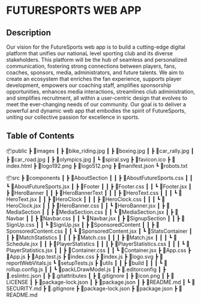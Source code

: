# FUTURESPORTS WEB APP

## Description

Our vision for the FutureSports web app is to build a cutting-edge digital platform that unifies our nationaL level sporting club and its diverse stakeholders. This platform will be the hub of seamless and personalized
communication, fostering strong connections between players, fans, coaches, sponsors, media,
administrators, and future talents. We aim to create an ecosystem that enriches the fan experience, supports
player development, empowers our coaching staff, amplifies sponsorship opportunities, enhances media
interactions, streamlines club administration, and simplifies recruitment, all within a user-centric design that
evolves to meet the ever-changing needs of our community. Our goal is to deliver a powerful and dynamic
web app that embodies the spirit of FutureSports, uniting our collective passion for excellence in sports.

## Table of Contents

📦public
 ┣ 📂images
 ┃ ┣ 📜bike_riding.jpg
 ┃ ┣ 📜boxing.jpg
 ┃ ┣ 📜car_rally.jpg
 ┃ ┣ 📜car_road.jpg
 ┃ ┣ 📜olympics.jpg
 ┃ ┗ 📜spiral.svg
 ┣ 📜favicon.ico
 ┣ 📜index.html
 ┣ 📜logo192.png
 ┣ 📜logo512.png
 ┣ 📜manifest.json
 ┗ 📜robots.txt

 📦src
 ┣ 📂components
 ┃ ┣ 📂AboutSection
 ┃ ┃ ┣ 📜AboutFutureSports.css
 ┃ ┃ ┗ 📜AboutFutureSports.jsx
 ┃ ┣ 📂Footer
 ┃ ┃ ┣ 📜Footer.css
 ┃ ┃ ┗ 📜Footer.jsx
 ┃ ┣ 📂HeroBanner
 ┃ ┃ ┣ 📂HeroBannerText
 ┃ ┃ ┃ ┣ 📜HeroText.css
 ┃ ┃ ┃ ┗ 📜HeroText.jsx
 ┃ ┃ ┣ 📂HeroClock
 ┃ ┃ ┃ ┣ 📜HeroClock.css
 ┃ ┃ ┃ ┗ 📜HeroClock.jsx
 ┃ ┃ ┣ 📜HeroBanner.css
 ┃ ┃ ┗ 📜HeroBanner.jsx
 ┃ ┣ 📂MediaSection
 ┃ ┃ ┣ 📜MediaSection.css
 ┃ ┃ ┗ 📜MediaSection.jsx
 ┃ ┣ 📂Navbar
 ┃ ┃ ┣ 📜Navbar.css
 ┃ ┃ ┗ 📜Navbar.jsx
 ┃ ┣ 📂SignupSection
 ┃ ┃ ┣ 📜SignUp.css
 ┃ ┃ ┗ 📜SignUp.jsx
 ┃ ┣ 📂SponsoredContent
 ┃ ┃ ┣ 📜SponsoredContent.css
 ┃ ┃ ┗ 📜SponsoredContent.jsx
 ┃ ┗ 📂StatsContainer
 ┃ ┃ ┣ 📂MatchStatistics
 ┃ ┃ ┃ ┣ 📜Match.css
 ┃ ┃ ┃ ┣ 📜Match.jsx
 ┃ ┃ ┃ ┗ 📜Schedule.jsx
 ┃ ┃ ┣ 📂PlayerStatistics
 ┃ ┃ ┃ ┣ 📜PlayerStatistics.css
 ┃ ┃ ┃ ┗ 📜PlayerStatistics.jsx
 ┃ ┃ ┣ 📜Container.css
 ┃ ┃ ┗ 📜Container.jsx
 ┣ 📜App.css
 ┣ 📜App.js
 ┣ 📜App.test.js
 ┣ 📜index.css
 ┣ 📜index.js
 ┣ 📜logo.svg
 ┣ 📜reportWebVitals.js
 ┗ 📜setupTests.js
┣ 📂utils
 ┃ ┃ ┣ 📂build
 ┃ ┃ ┃ ┗ 📜rollup.config.js
 ┃ ┃ ┗ 📜packLDrawModel.js
 ┃ ┣ 📜.editorconfig
 ┃ ┣ 📜.eslintrc.json
 ┃ ┣ 📜.gitattributes
 ┃ ┣ 📜.gitignore
 ┃ ┣ 📜icon.png
 ┃ ┣ 📜LICENSE
 ┃ ┣ 📜package-lock.json
 ┃ ┣ 📜package.json
 ┃ ┣ 📜README.md
 ┃ ┗ 📜SECURITY.md
 ┣ 📜.gitignore
 ┣ 📜package-lock.json
 ┣ 📜package.json
 ┣ 📜README.md
 
